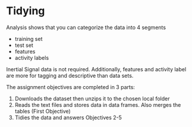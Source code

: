 # Tidying


Analysis shows that you can categorize the data into 4 segments 
* training set 
* test set 
* features 
* activity labels

Inertial Signal data is not required. Additionally, features and activity label are more for tagging and descriptive than data sets.


The assignment objectives are completed in 3 parts:
1.  Downloads the dataset then unzips it to the chosen local folder
2.  Reads the text files and stores data in data frames. Also merges the tables (First Objective)
3.  Tidies the data and answers Objectives 2-5

